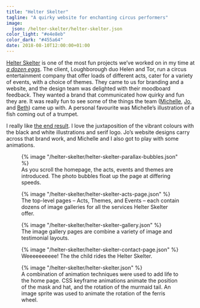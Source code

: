```yaml
---
title: "Helter Skelter"
tagline: "A quirky website for enchanting circus performers"
image:
  json: /helter-skelter/helter-skelter.json
color_light: "#e4e8eb"
color_dark: "#455a64"
date: 2018-08-10T12:00:00+01:00
---
```


[Helter Skelter][1] is one of the most fun projects we’ve worked on in my time at _[a dozen eggs][2]_. The client, Loughborough duo Helen and Tor, run a circus entertainment company that offer loads of different acts, cater for a variety of events, with a choice of themes. They came to us for branding and a website, and the design team was delighted with their moodboard feedback. They wanted a brand that communicated how quirky and fun they are. It was really fun to see some of the things the team ([Michelle][3], [Jo][4], and [Beth][5]) came up with. A personal favourite was Michelle’s illustration of a fish coming out of a trumpet.

I really like [the end result][6]. I love the juxtaposition of the vibrant colours with the black and white illustrations and serif logo. Jo’s website designs carry across that brand work, and Michelle and I also got to play with some animations.

<figure>
  <div class="c-image-background u-rounded">
    {% image "/helter-skelter/helter-skelter-parallax-bubbles.json" %}
  </div>
  <figcaption>
    As you scroll the homepage, the acts, events and themes are introduced. The photo bubbles float up the page at differing speeds.
  </figcaption>
</figure>

<figure>
  <div class="c-image-background u-rounded">
    {% image "/helter-skelter/helter-skelter-acts-page.json" %}
  </div>
  <figcaption>
    The top-level pages – Acts, Themes, and Events – each contain dozens of image galleries for all the services Helter Skelter offer.
  </figcaption>
</figure>

<figure>
  <div class="c-image-background u-rounded">
    {% image "/helter-skelter/helter-skelter-gallery.json" %}
  </div>
  <figcaption>
    The image gallery pages are combine a variety of image and testimonial layouts.
  </figcaption>
</figure>


<figure>
  <div class="c-image-background u-rounded">
    {% image "/helter-skelter/helter-skelter-contact-page.json" %}
  </div>
  <figcaption>
    Weeeeeeeeee! The the child rides the Helter Skelter.
  </figcaption>
</figure>

<figure>
  <div class="c-image-background u-rounded">
    {% image "/helter-skelter/helter-skelter.json" %}
  </div>
  <figcaption>
    A combination of animation techniques were used to add life to the home page. CSS keyframe animations animate the position of the mask and hat, and the rotation of the murmaid tail. An image sprite was used to animate the rotation of the ferris wheel.
  </figcaption>
</figure>

[1]: https://www.helterskelterarts.co.uk/
[2]: https://www.adozeneggs.co.uk/
[3]: https://www.adozeneggs.co.uk/insights/author/michelle/ "Michelle Barnett"
[4]: https://www.adozeneggs.co.uk/insights/author/jo/ "Jo Wdowiak"
[5]: https://www.adozeneggs.co.uk/insights/author/beth/ "Beth Evans"
[6]: https://www.adozeneggs.co.uk/portfolio/project/helter-skelter/ "Helter Skelter branding on a dozen eggs website"
